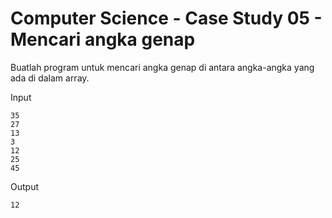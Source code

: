 # Computer Science - Case Study 05 - Mencari angka genap

Buatlah program untuk mencari angka genap di antara angka-angka yang ada di dalam array.

Input
```
35
27
13
3
12
25
45
```

Output
```
12
```